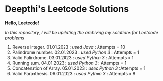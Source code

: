 # Deepthi's Leetcode Solutions

**Hello, Leetcode!**

*In this repository, I will be updating the archiving my solutions for Leetcode problems*

1. Reverse integer. 01.01.2023 : *used Java* : Attempts = 10
2. Palindrome number. 02.01.2023 : *used Python 3* : Attempts = 1
3. Valid Palindrome. 03.01.2023 : *used Python 3* : Attempts = 1
4. Running sum. 04.01.2023 : *used Python 3* : Attempts = 1
5. Concatenation of Array. 05.01.2023 : *used Python 3* :Attempts = 1
6. Valid Paranthesis. 06.01.2023 : *used Python 3* : Attempts = 8
